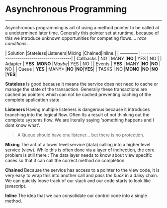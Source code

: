 # Asynchronous Programming
___

Asynchronous programming is art of using a method pointer to be called at a undetermined later time. Generally this pointer set at runtime, because of this we introduce unknown opportunities for competing flows.... *race conditions*.


| Solution  |Stateless|Listeners|Mixing |Chained|Inline |
| --------- |-------------------------------------------|
| Callbacks | NO      | MANY    |**NO** | YES   | NO    |
| Adapter   | **YES** |**MONO** |*Maybe*| YES   | NO    |
| Events    | **YES** | MANY    |**NO** |**NO** | NO    |
| Queue     | **YES** | MANY*    |**NO** |**NO**|**YES**|
| TASKS     | NO      |**MONO** |**NO** |**NO** |**YES**|


**Stateless** Is good because it means the service does not need to cache or manage the state of the transaction. Generally these transactions are cached as pointers which can not be cached preventing caching of the complete application state.

**Listeners** Having multiple listeners is dangerous because it introduces branching into the logical flow. Often Its a result of not thinking out the complete systems flow. We are literally saying 'something happens and I dont know what'. 

> A Queue should have one listener... but there is no protection.

**Mixing** The act of a lower level service (data) calling into a higher level service (view). While this is often done via a layer of indirection, the core problem is still there : The data layer needs to know about view specific cases so that it can call the correct method on completion. 

**Chained** Because the service has access to a pointer to the view code, it is very easy to wrap this into another call and *pass the buck* in a daisy chain. We can quickly loose track of our stack and our code starts to look like javascript.

**Inline** The idea that we can consolidate our control code into a single method.